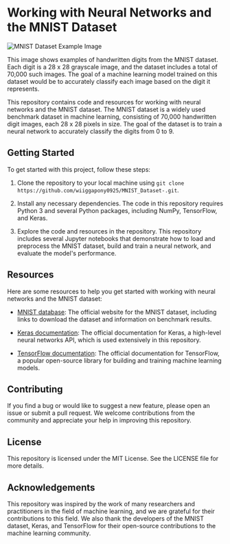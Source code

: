 # Working with Neural Networks and the MNIST Dataset

![MNIST Dataset Example Image](https://upload.wikimedia.org/wikipedia/commons/2/27/MnistExamples.png)

This image shows examples of handwritten digits from the MNIST dataset. Each digit is a 28 x 28 grayscale image, and the dataset includes a total of 70,000 such images. The goal of a machine learning model trained on this dataset would be to accurately classify each image based on the digit it represents.


This repository contains code and resources for working with neural networks and the MNIST dataset. The MNIST dataset is a widely used benchmark dataset in machine learning, consisting of 70,000 handwritten digit images, each 28 x 28 pixels in size. The goal of the dataset is to train a neural network to accurately classify the digits from 0 to 9.

## Getting Started

To get started with this project, follow these steps:

1. Clone the repository to your local machine using `git clone https://github.com/wiiggapony0925/MNIST_Dataset-.git`.

2. Install any necessary dependencies. The code in this repository requires Python 3 and several Python packages, including NumPy, TensorFlow, and Keras.

3. Explore the code and resources in the repository. This repository includes several Jupyter notebooks that demonstrate how to load and preprocess the MNIST dataset, build and train a neural network, and evaluate the model's performance.

## Resources

Here are some resources to help you get started with working with neural networks and the MNIST dataset:

- [MNIST database](http://yann.lecun.com/exdb/mnist/): The official website for the MNIST dataset, including links to download the dataset and information on benchmark results.

- [Keras documentation](https://keras.io/): The official documentation for Keras, a high-level neural networks API, which is used extensively in this repository.

- [TensorFlow documentation](https://www.tensorflow.org/): The official documentation for TensorFlow, a popular open-source library for building and training machine learning models.

## Contributing

If you find a bug or would like to suggest a new feature, please open an issue or submit a pull request. We welcome contributions from the community and appreciate your help in improving this repository.

## License

This repository is licensed under the MIT License. See the LICENSE file for more details.

## Acknowledgements

This repository was inspired by the work of many researchers and practitioners in the field of machine learning, and we are grateful for their contributions to this field. We also thank the developers of the MNIST dataset, Keras, and TensorFlow for their open-source contributions to the machine learning community.

